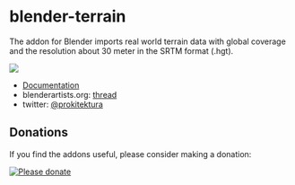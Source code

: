 # blender-terrain
The addon for Blender imports real world terrain data with global coverage and the resolution about 30 meter in the SRTM format (.hgt).

[![](https://raw.githubusercontent.com/wiki/vvoovv/blender-srtm/images/import_srtm_03.png)](https://github.com/vvoovv/blender-srtm/wiki/Documentation)

* [Documentation](https://github.com/vvoovv/blender-srtm/wiki/Documentation)
* blenderartists.org: [thread](http://blenderartists.org/forum/showthread.php?334510-Addon-Import-SRTM-terrain-(-hgt))
* twitter: [@prokitektura](https://twitter.com/prokitektura)

## Donations
If you find the addons useful, please consider making a donation:

[![Please donate](https://www.paypalobjects.com/en_US/GB/i/btn/btn_donateCC_LG.gif)](https://www.paypal.com/cgi-bin/webscr?cmd=_s-xclick&hosted_button_id=NNQBWQ6TH2N7N)

